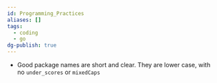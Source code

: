 ```yaml
---
id: Programming_Practices
aliases: []
tags:
  - coding
  - go
dg-publish: true
---
```

- Good package names are short and clear. They are lower case, with no `under_scores` or `mixedCaps`
